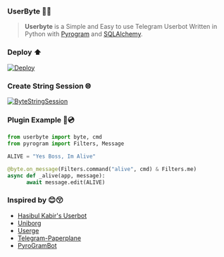### UserByte 🤖🔥
>**Userbyte** is a Simple and Easy to use Telegram Userbot Written in Python with [Pyrogram](https://github.com/pyrogram/pyrogram) and [SQLAlchemy](https://www.sqlalchemy.org/).

### Deploy ⬆️
[![Deploy](https://telegra.ph/file/c86cf98eb752c398a36c7.png)](https://heroku.com/deploy)

### Create String Session 🌐
[![ByteStringSession](https://telegra.ph/file/b66d16a0da8f102e88166.png)](https://bytestringsession.technoayan.repl.run)

### Plugin Example 💾💿
```python
from userbyte import byte, cmd
from pyrogram import Filters, Message

ALIVE = "Yes Boss, Im Alive"

@byte.on_message(Filters.command("alive", cmd) & Filters.me)
async def _alive(app, message):
      await message.edit(ALIVE)
```
### Inspired by 😊😚
* [Hasibul Kabir's Userbot](https://github.com/HasibulKabir/PyrogramTGuserbot)
* [Uniborg](https://github.com/SpEcHiDe/UniBorg)
* [Userge](https://github.com/UsergeTeam/Userge)
* [Telegram-Paperplane](https://github.com/RaphielGang/Telegram-Paperplane)
* [PyroGramBot](https://github.com/SpEcHiDe/PyroGramUserBot)
